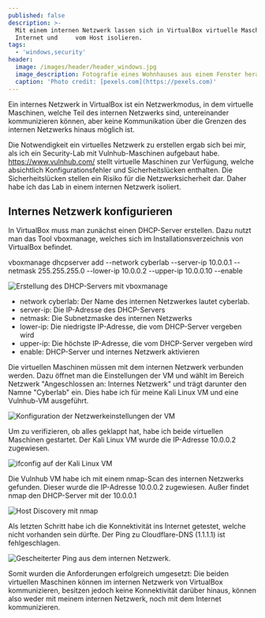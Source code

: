 ```yaml
---
published: false
description: >-
  Mit einem internen Netzwerk lassen sich in VirtualBox virtuelle Maschinen vom
  Internet und     vom Host isolieren.
tags:
  - 'windows,security'
header:
  image: /images/header/header_windows.jpg
  image_description: Fotografie eines Wohnhauses aus einem Fenster heraus.
  caption: 'Photo credit: [pexels.com](https://pexels.com)'
---
```

Ein internes Netzwerk in VirtualBox ist ein Netzwerkmodus, in dem virtuelle Maschinen, welche Teil des internen Netzwerks sind, untereinander kommunizieren können, aber keine Kommunikation über die Grenzen des internen Netzwerks hinaus möglich ist.

Die Notwendigkeit ein virtuelles Netzwerk zu erstellen ergab sich bei mir, als ich ein Security-Lab mit Vulnhub-Maschinen aufgebaut habe. https://www.vulnhub.com/ stellt virtuelle Maschinen zur Verfügung, welche absichtlich Konfigurationsfehler und Sicherheitslücken enthalten. Die Sicherheitslücken stellen ein Risiko für die Netzwerksicherheit dar. Daher habe ich das Lab in einem internen Netzwerk isoliert.

## Internes Netzwerk konfigurieren

In VirtualBox muss man zunächst einen DHCP-Server erstellen. Dazu nutzt man das Tool vboxmanage, welches sich im Installationsverzeichnis von VirtualBox befindet.

vboxmanage dhcpserver add --network cyberlab --server-ip 10.0.0.1 --netmask 255.255.255.0 --lower-ip 10.0.0.2 --upper-ip 10.0.0.10 --enable

![Erstellung des DHCP-Servers mit vboxmanage]({{site.baseurl}}/images/vboxmanage.png)

* network cyberlab: Der Name des internen Netzwerkes lautet cyberlab.
* server-ip: Die IP-Adresse des DHCP-Servers
* netmask: Die Subnetzmaske des internen Netzwerks
* lower-ip: Die niedrigste IP-Adresse, die vom DHCP-Server vergeben wird
* upper-ip: Die höchste IP-Adresse, die vom DHCP-Server vergeben wird
* enable: DHCP-Server und internes Netzwerk aktivieren

Die virtuellen Maschinen müssen mit dem internen Netzwerk verbunden werden. Dazu öffnet man die Einstellungen der VM und wählt im Bereich Netzwerk "Angeschlossen an: Internes Netzwerk" und trägt darunter den Namne "Cyberlab" ein. Dies habe ich für meine Kali Linux VM und eine Vulnhub-VM ausgeführt.

![Konfiguration der Netzwerkeinstellungen der VM]({{site.baseurl}}/images/virtualbox_netzwerk.png)


Um zu verifizieren, ob alles geklappt hat, habe ich beide virtuellen Maschinen gestartet. Der Kali Linux VM wurde die IP-Adresse 10.0.0.2 zugewiesen.

![ifconfig auf der Kali Linux VM]({{site.baseurl}}/images/ifconfig.png)


Die Vulnhub VM habe ich mit einem nmap-Scan des internen Netzwerks gefunden. Dieser wurde die IP-Adresse 10.0.0.2 zugewiesen. Außer findet nmap den DHCP-Server mit der 10.0.0.1

![Host Discovery mit nmap]({{site.baseurl}}/images/nmap_vbox.png)


Als letzten Schritt habe ich die Konnektivität ins Internet getestet, welche nicht vorhanden sein dürfte. Der Ping zu Cloudflare-DNS (1.1.1.1) ist fehlgeschlagen. 

![Gescheiterter Ping aus dem internen Netzwerk.]({{site.baseurl}}/images/ping_vbox.png)


Somit wurden die Anforderungen erfolgreich umgesetzt: Die beiden virtuellen Maschinen können im internen Netzwerk von VirtualBox kommunizieren, besitzen jedoch keine Konnektivität darüber hinaus, können also weder mit meinem internen Netzwerk, noch mit dem Internet kommunizieren.
